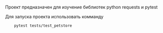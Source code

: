 Проект предназначен для изучение библиотек python requests и pytest

Для запуска проекта использовать комманду
```bash
    pytest tests/test_petstore